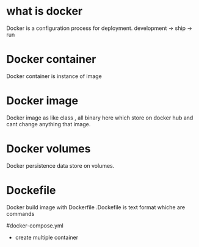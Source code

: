 # what is docker
Docker is a configuration process for deployment. development -> ship -> run

# Docker container

Docker container is instance of image

# Docker image

Docker image as like class , all binary here which store on docker hub and cant change anything that image.

# Docker volumes

Docker persistence data store on volumes.

# Dockefile

Docker build image with Dockerfile .Dockefile is text format whiche are commands

#docker-compose.yml

* create multiple container 
